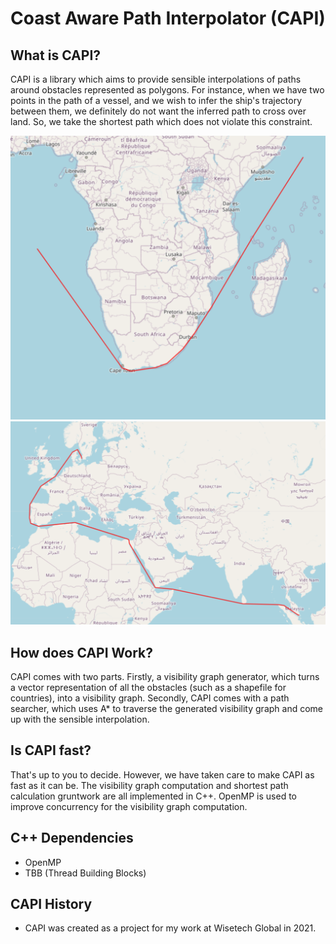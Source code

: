 # Coast Aware Path Interpolator (CAPI)

## What is CAPI?

CAPI is a library which aims to provide sensible interpolations of paths around obstacles
represented as polygons. For instance, when we have two points in the path of a vessel, and we wish
to infer the ship's trajectory between them, we definitely do not want the inferred path to cross over land.
So, we take the shortest path which does not violate this constraint.

![](imgs/img_1.PNG)
![](imgs/img_2.PNG)

## How does CAPI Work?

CAPI comes with two parts. Firstly, a visibility graph generator, which turns a vector representation of all
the obstacles (such as a shapefile for countries), into a visibility graph. Secondly, CAPI comes with a path searcher,
which uses A* to traverse the generated visibility graph and come up with the sensible interpolation.

## Is CAPI fast?

That's up to you to decide. However, we have taken care to make CAPI as fast as it can be. The visibility graph
computation and shortest path calculation gruntwork are all implemented in C++. OpenMP is used to improve concurrency for
the visibility graph computation.

## C++ Dependencies

- OpenMP
- TBB (Thread Building Blocks)

## CAPI History

- CAPI was created as a project for my work at Wisetech Global in 2021.
